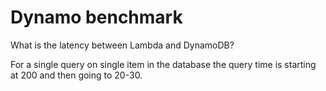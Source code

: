 # Dynamo benchmark

What is the latency between Lambda and DynamoDB?

For a single query on single item in the database the query time is starting at 200 and then going to 20-30.